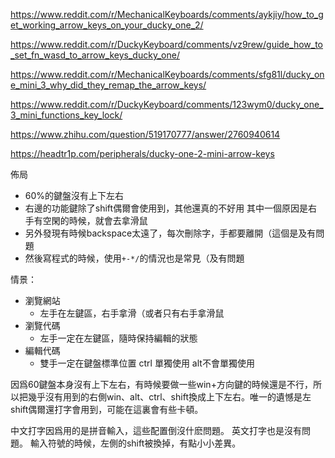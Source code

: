 
https://www.reddit.com/r/MechanicalKeyboards/comments/aykjiy/how_to_get_working_arrow_keys_on_your_ducky_one_2/

https://www.reddit.com/r/DuckyKeyboard/comments/vz9rew/guide_how_to_set_fn_wasd_to_arrow_keys_ducky_one/

https://www.reddit.com/r/MechanicalKeyboards/comments/sfg81l/ducky_one_mini_3_why_did_they_remap_the_arrow_keys/

https://www.reddit.com/r/DuckyKeyboard/comments/123wym0/ducky_one_3_mini_functions_key_lock/

https://www.zhihu.com/question/519170777/answer/2760940614

https://headtr1p.com/peripherals/ducky-one-2-mini-arrow-keys

佈局

* 60%的鍵盤沒有上下左右
* 右邊的功能鍵除了shift偶爾會使用到，其他還真的不好用
  其中一個原因是右手有空閑的時候，就會去拿滑鼠
* 另外發現有時候backspace太遠了，每次刪除字，手都要離開（這個是及有問題
* 然後寫程式的時候，使用`+-*/`的情況也是常見（及有問題

情景：
* 瀏覽網站
	* 左手在左鍵區，右手拿滑（或者只有右手拿滑鼠
* 瀏覽代碼
	* 左手一定在左鍵區，隨時保持編輯的狀態
* 編輯代碼
	* 雙手一定在鍵盤標準位置
ctrl 單獨使用
alt不會單獨使用

因爲60鍵盤本身沒有上下左右，有時候要做一些win+方向鍵的時候還是不行，所以把幾乎沒有用到的右側win、alt、ctrl、shift換成上下左右。唯一的遺憾是左shift偶爾還打字會用到，可能在這裏會有些卡頓。

中文打字因爲用的是拼音輸入，這些配置倒沒什麽問題。
英文打字也是沒有問題。
輸入符號的時候，左側的shift被換掉，有點小小差異。
